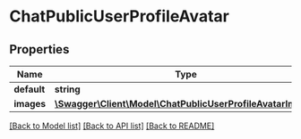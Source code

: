 # ChatPublicUserProfileAvatar

## Properties
Name | Type | Description | Notes
------------ | ------------- | ------------- | -------------
**default** | **string** |  | [optional] 
**images** | [**\Swagger\Client\Model\ChatPublicUserProfileAvatarImages**](ChatPublicUserProfileAvatarImages.md) |  | [optional] 

[[Back to Model list]](../../README.md#documentation-for-models) [[Back to API list]](../../README.md#documentation-for-api-endpoints) [[Back to README]](../../README.md)

